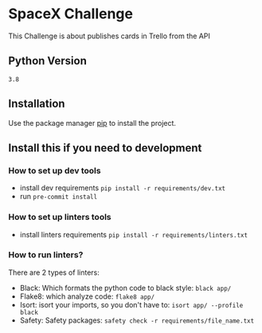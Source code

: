 # SpaceX Challenge
This Challenge is about publishes cards in Trello from the API

## Python Version
`3.8`

## Installation

Use the package manager [pip](https://pip.pypa.io/en/stable/) to install the project.

## Install this if you need to development

### How to set up dev tools
* install dev requirements  `pip install -r requirements/dev.txt`
* run  `pre-commit install`

### How to set up linters tools
* install linters requirements  `pip install -r requirements/linters.txt`

### How to run linters?
There are 2 types of linters:
* Black: Which formats the python code to black style: `black app/`
* Flake8: which analyze code: `flake8 app/`
* Isort: isort your imports, so you don't have to: `isort app/ --profile black`
* Safety: Safety packages: `safety check -r requirements/file_name.txt`
